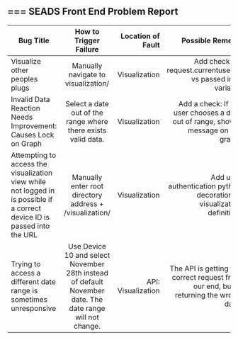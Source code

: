 ===
SEADS Front End Problem Report
---

| Bug Title        | How to Trigger Failure           | Location of Fault  | Possible Remedy |
| ------------- |:-------------:| -----:|-----:|
| Visualize other peoples plugs      | Manually navigate to visualization/<deviceID> | Visualization | Add check for request.currentuser.id vs passed in id variable |
| Invalid Data Reaction Needs Improvement: Causes Lock on Graph      | Select a date out of the range where there exists valid data.       |   Visualization | Add a check: If the user chooses a date out of range, show a message on the graph.|
| Attempting to access the visualization view while not logged in is possible if a correct device ID is passed into the URL | Manually enter root directory address + /visualization/<deviceID>      |    Visualization | Add user authentication python decoration to visualization definition.|
| Trying to access a different date range is sometimes unresponsive | Use Device 10 and select November 28th instead of default November date. The date range will not change.      |   API: Visualization | The API is getting the correct request from our end, but is returning the wrong data. |
